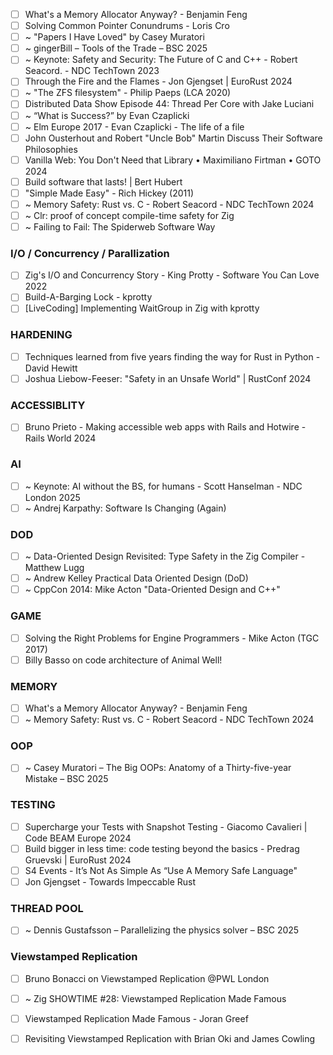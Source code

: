 - [ ] What's a Memory Allocator Anyway? - Benjamin Feng 
- [ ] Solving Common Pointer Conundrums - Loris Cro 
- [ ] ~ "Papers I Have Loved" by Casey Muratori 
- [ ] ~ gingerBill – Tools of the Trade – BSC 2025 
- [ ] ~ Keynote: Safety and Security: The Future of C and C++ - Robert Seacord. - NDC TechTown 2023
- [ ] Through the Fire and the Flames - Jon Gjengset | EuroRust 2024 
- [ ] ~ "The ZFS filesystem" - Philip Paeps (LCA 2020) 
- [ ] Distributed Data Show Episode 44: Thread Per Core with Jake Luciani 
- [ ] ~ “What is Success?” by Evan Czaplicki 
- [ ] ~ Elm Europe 2017 - Evan Czaplicki - The life of a file 
- [ ] John Ousterhout and Robert "Uncle Bob" Martin Discuss Their Software Philosophies 
- [ ] Vanilla Web: You Don't Need that Library • Maximiliano Firtman • GOTO 2024 
- [ ] Build software that lasts! | Bert Hubert 
- [ ] "Simple Made Easy" - Rich Hickey (2011) 
- [ ] ~ Memory Safety: Rust vs. C - Robert Seacord - NDC TechTown 2024 
- [ ] ~ Clr: proof of concept compile-time safety for Zig 
- [ ] ~ Failing to Fail: The Spiderweb Software Way 

### I/O / Concurrency / Parallization
- [ ] Zig's I/O and Concurrency Story - King Protty - Software You Can Love 2022 
- [ ] Build-A-Barging Lock - kprotty 
- [ ] \[LiveCoding\] Implementing WaitGroup in Zig with kprotty 

### HARDENING
- [ ] Techniques learned from five years finding the way for Rust in Python - David Hewitt 
- [ ] Joshua Liebow-Feeser: "Safety in an Unsafe World" | RustConf 2024 

### ACCESSIBLITY
- [ ] Bruno Prieto - Making accessible web apps with Rails and Hotwire - Rails World 2024 

### AI
- [ ] ~ Keynote: AI without the BS, for humans - Scott Hanselman - NDC London 2025 
- [ ] ~ Andrej Karpathy: Software Is Changing (Again) 

### DOD
- [ ] ~ Data-Oriented Design Revisited: Type Safety in the Zig Compiler - Matthew Lugg 
- [ ] ~ Andrew Kelley Practical Data Oriented Design (DoD)
- [ ] ~ CppCon 2014: Mike Acton "Data-Oriented Design and C++" 

### GAME 
- [ ] Solving the Right Problems for Engine Programmers - Mike Acton‌ (TGC 2017)
- [ ] Billy Basso on code architecture of Animal Well! 

### MEMORY
- [ ] What's a Memory Allocator Anyway? - Benjamin Feng
- [ ] ~ Memory Safety: Rust vs. C - Robert Seacord - NDC TechTown 2024 

### OOP
- [ ] ~ Casey Muratori – The Big OOPs: Anatomy of a Thirty-five-year Mistake – BSC 2025 

### TESTING
- [ ] Supercharge your Tests with Snapshot Testing - Giacomo Cavalieri | Code BEAM Europe 2024 
- [ ] Build bigger in less time: code testing beyond the basics - Predrag Gruevski | EuroRust 2024 
- [ ] S4 Events - It’s Not As Simple As “Use A Memory Safe Language" 
- [ ] Jon Gjengset - Towards Impeccable Rust 

### THREAD POOL
- [ ] ~ Dennis Gustafsson – Parallelizing the physics solver – BSC 2025 

### Viewstamped Replication
- [ ] Bruno Bonacci on Viewstamped Replication @PWL London 
- [ ] ~ Zig SHOWTIME #28: Viewstamped Replication Made Famous 
- [ ] Viewstamped Replication Made Famous - Joran Greef 
- [ ] Revisiting Viewstamped Replication with Brian Oki and James Cowling 

